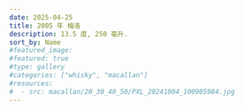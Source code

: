 ```yaml
---
date: 2025-04-25
title: 2005 年 梅洛
description: 13.5 度, 250 毫升.
sort_by: Name
#featured_image: 
#featured: true
#type: gallery
#categories: ["whisky", "macallan"]
#resources:
#  - src: macallan/20_30_40_50/PXL_20241004_100905984.jpg
---
```

